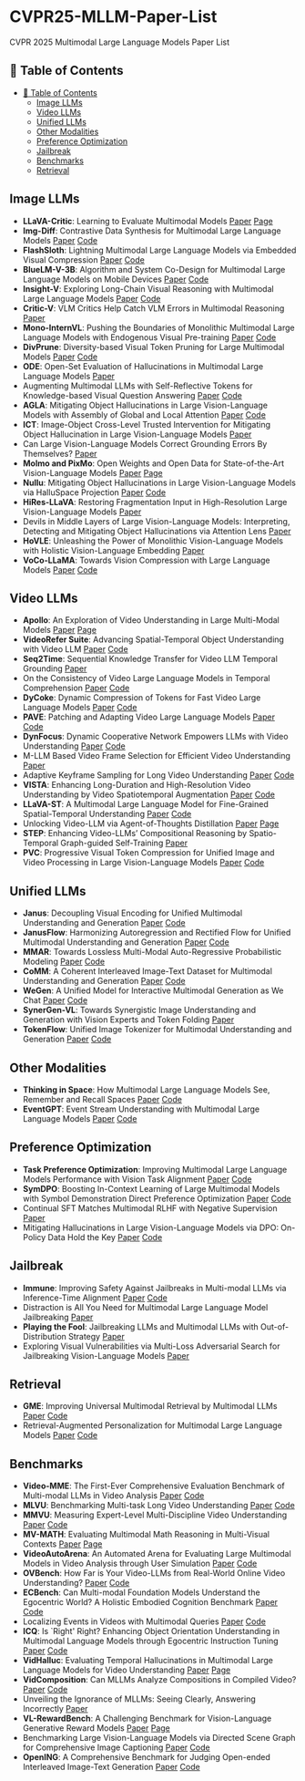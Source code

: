 # CVPR25-MLLM-Paper-List
CVPR 2025 Multimodal Large Language Models Paper List

## 📖 Table of Contents
- [📖 Table of Contents](#-table-of-contents)
  - [Image LLMs](#image-llms)
  - [Video LLMs](#video-llms)
  - [Unified LLMs](#unified-llms)
  - [Other Modalities](#other-modalities)
  - [Preference Optimization](#preference-optimization)
  - [Jailbreak](#jailbreak)
  - [Benchmarks](#benchmarks)
  - [Retrieval](#retrieval)


## Image LLMs
- **LLaVA-Critic**: Learning to Evaluate Multimodal Models [Paper](https://arxiv.org/abs/2410.02712) [Page](https://llava-vl.github.io/blog/2024-10-03-llava-critic/)
- **Img-Diff**: Contrastive Data Synthesis for Multimodal Large Language Models [Paper](https://arxiv.org/abs/2408.04594) [Code](https://github.com/modelscope/data-juicer/tree/ImgDiff)
- **FlashSloth**: Lightning Multimodal Large Language Models via Embedded Visual Compression [Paper](https://arxiv.org/abs/2412.04317) [Code](https://github.com/codefanw/FlashSloth)
- **BlueLM-V-3B**: Algorithm and System Co-Design for Multimodal Large Language Models on Mobile Devices [Paper](https://arxiv.org/abs/2411.10640v1) [Code]()
- **Insight-V**: Exploring Long-Chain Visual Reasoning with Multimodal Large Language Models [Paper](https://arxiv.org/abs/2411.14432) [Code](https://github.com/dongyh20/Insight-V)
- **Critic-V**: VLM Critics Help Catch VLM Errors in Multimodal Reasoning [Paper](https://arxiv.org/abs/2411.18203)
- **Mono-InternVL**: Pushing the Boundaries of Monolithic Multimodal Large Language Models with Endogenous Visual Pre-training [Paper](https://arxiv.org/abs/2410.08202) [Code](https://internvl.github.io/blog/2024-10-10-Mono-InternVL/)
- **DivPrune**: Diversity-based Visual Token Pruning for Large Multimodal Models [Paper](https://arxiv.org/abs/2503.02175) [Code](https://github.com/vbdi/divprune)
- **ODE**: Open-Set Evaluation of Hallucinations in Multimodal Large Language Models [Paper](https://arxiv.org/abs/2409.09318)
- Augmenting Multimodal LLMs with Self-Reflective Tokens for Knowledge-based Visual Question Answering [Paper](https://arxiv.org/abs/2411.16863) [Code](https://github.com/aimagelab/ReflectiVA)
- **AGLA**: Mitigating Object Hallucinations in Large Vision-Language Models with Assembly of Global and Local Attention [Paper](https://arxiv.org/abs/2406.12718) [Code](https://github.com/Lackel/AGLA)
- **ICT**: Image-Object Cross-Level Trusted Intervention for Mitigating Object Hallucination in Large Vision-Language Models [Paper](https://arxiv.org/abs/2411.15268v1)
- Can Large Vision-Language Models Correct Grounding Errors By Themselves? [Paper](https://openreview.net/pdf?id=fO1xnmW8T6)
- **Molmo and PixMo**: Open Weights and Open Data for State-of-the-Art Vision-Language Models [Paper](https://arxiv.org/abs/2409.17146) [Page](https://molmo.allenai.org/blog)
- **Nullu**: Mitigating Object Hallucinations in Large Vision-Language Models via HalluSpace Projection [Paper](https://arxiv.org/abs/2412.13817) [Code](https://github.com/Ziwei-Zheng/Nullu)
- **HiRes-LLaVA**: Restoring Fragmentation Input in High-Resolution Large Vision-Language Models [Paper](https://arxiv.org/abs/2407.08706)
- Devils in Middle Layers of Large Vision-Language Models: Interpreting, Detecting and Mitigating Object Hallucinations via Attention Lens [Paper](https://arxiv.org/abs/2411.16724)
- **HoVLE**: Unleashing the Power of Monolithic Vision-Language Models with Holistic Vision-Language Embedding [Paper](https://arxiv.org/abs/2412.16158)
- **VoCo-LLaMA**: Towards Vision Compression with Large Language Models [Paper](https://arxiv.org/abs/2406.12275v2) [Code](https://github.com/Yxxxb/VoCo-LLaMA?tab=readme-ov-file)




## Video LLMs
- **Apollo**: An Exploration of Video Understanding in Large Multi-Modal Models [Paper](https://arxiv.org/abs/2412.10360) [Page](https://apollo-lmms.github.io/)
- **VideoRefer Suite**: Advancing Spatial-Temporal Object Understanding with Video LLM [Paper](https://arxiv.org/abs/2501.00599) [Code](https://github.com/CircleRadon/VideoRefer-suite)
- **Seq2Time**: Sequential Knowledge Transfer for Video LLM Temporal Grounding [Paper](https://arxiv.org/abs/2411.16932)
- On the Consistency of Video Large Language Models in Temporal Comprehension [Paper](https://arxiv.org/abs/2411.12951) [Code](https://github.com/minjoong507/Consistency-of-Video-LLM)
- **DyCoke**: Dynamic Compression of Tokens for Fast Video Large Language Models [Paper](https://arxiv.org/abs/2411.15024) [Code](https://github.com/KD-TAO/DyCoke)
- **PAVE**: Patching and Adapting Video Large Language Models [Paper](https://drive.google.com/file/d/1whMeSxRh1BiUlunBTz26-7MTjv2K7cRF/view) [Code](https://github.com/dragonlzm/PAVE)
- **DynFocus**: Dynamic Cooperative Network Empowers LLMs with Video Understanding [Paper](https://arxiv.org/abs/2411.12355) [Code](https://github.com/Simon98-AI/DynFocus/tree/main)
- M-LLM Based Video Frame Selection for Efficient Video Understanding [Paper](https://arxiv.org/abs/2502.19680)
- Adaptive Keyframe Sampling for Long Video Understanding [Paper](https://arxiv.org/abs/2502.21271) [Code](https://github.com/ncTimTang/AKS)
- **VISTA**: Enhancing Long-Duration and High-Resolution Video Understanding by Video Spatiotemporal Augmentation [Paper](https://arxiv.org/abs/2412.00927) [Code](https://github.com/TIGER-AI-Lab/VISTA)
- **LLaVA-ST**: A Multimodal Large Language Model for Fine-Grained Spatial-Temporal Understanding [Paper](https://arxiv.org/abs/2501.08282) [Code](https://github.com/appletea233/LLaVA-ST)
- Unlocking Video-LLM via Agent-of-Thoughts Distillation [Paper](https://arxiv.org/abs/2412.01694v1) [Page](https://zhengrongz.github.io/AoTD/)
- **STEP**: Enhancing Video-LLMs’ Compositional Reasoning by Spatio-Temporal Graph-guided Self-Training [Paper](https://arxiv.org/abs/2412.00161)
- **PVC**: Progressive Visual Token Compression for Unified Image and Video Processing in Large Vision-Language Models [Paper](https://arxiv.org/abs/2412.09613) [Code](https://github.com/OpenGVLab/PVC?tab=readme-ov-file)


## Unified LLMs
- **Janus**: Decoupling Visual Encoding for Unified Multimodal Understanding and Generation [Paper](https://arxiv.org/abs/2410.13848) [Code](https://github.com/deepseek-ai/Janus)
- **JanusFlow**: Harmonizing Autoregression and Rectified Flow for Unified Multimodal Understanding and Generation [Paper](https://arxiv.org/abs/2411.07975) [Code](https://github.com/deepseek-ai/Janus)
- **MMAR**: Towards Lossless Multi-Modal Auto-Regressive Probabilistic Modeling [Paper](https://arxiv.org/abs/2410.10798) [Code](https://github.com/ydcUstc/MMAR)
- **CoMM**: A Coherent Interleaved Image-Text Dataset for Multimodal Understanding and Generation [Paper](https://arxiv.org/abs/2406.10462) [Code](https://github.com/HKUST-LongGroup/CoMM)
- **WeGen**: A Unified Model for Interactive Multimodal Generation as We Chat [Paper](https://arxiv.org/abs/2503.01115v1) [Code](https://github.com/hzphzp/WeGen)
- **SynerGen-VL**: Towards Synergistic Image Understanding and Generation with Vision Experts and Token Folding [Paper](https://arxiv.org/abs/2412.09604)
- **TokenFlow**: Unified Image Tokenizer for Multimodal Understanding and Generation [Paper](https://arxiv.org/abs/2412.03069) [Code](https://github.com/ByteFlow-AI/TokenFlow)
## Other Modalities
- **Thinking in Space**: How Multimodal Large Language Models See, Remember and Recall Spaces [Paper](https://arxiv.org/abs/2412.14171) [Code](https://github.com/vision-x-nyu/thinking-in-space)
- **EventGPT**: Event Stream Understanding with Multimodal Large Language Models [Paper](https://github.com/XduSyL/EventGPT) [Code](https://github.com/XduSyL/EventGPT)

## Preference Optimization
- **Task Preference Optimization**: Improving Multimodal Large Language Models Performance with Vision Task Alignment [Paper](https://github.com/OpenGVLab/TPO) [Code](https://github.com/OpenGVLab/TPO)
- **SymDPO**: Boosting In-Context Learning of Large Multimodal Models with Symbol Demonstration Direct Preference Optimization [Paper](https://arxiv.org/abs/2411.11909) [Code](https://github.com/APiaoG/SymDPO)
- Continual SFT Matches Multimodal RLHF with Negative Supervision [Paper](https://arxiv.org/abs/2411.14797)
- Mitigating Hallucinations in Large Vision-Language Models via DPO: On-Policy Data Hold the Key [Paper](https://arxiv.org/abs/2501.09695v2) [Code](https://github.com/zhyang2226/OPA-DPO)

## Jailbreak
- **Immune**: Improving Safety Against Jailbreaks in Multi-modal LLMs via Inference-Time Alignment [Paper](https://arxiv.org/abs/2411.18688) [Code](https://github.com/itsvaibhav01/Immune)
- Distraction is All You Need for Multimodal Large Language Model Jailbreaking [Paper](https://arxiv.org/abs/2502.10794)
- **Playing the Fool**: Jailbreaking LLMs and Multimodal LLMs with Out-of-Distribution Strategy [Paper](https://openreview.net/pdf?id=rgiIZ3pcZY)
- Exploring Visual Vulnerabilities via Multi-Loss Adversarial Search for Jailbreaking Vision-Language Models [Paper](https://arxiv.org/abs/2411.18000)

## Retrieval
- **GME**: Improving Universal Multimodal Retrieval by Multimodal LLMs [Paper](https://arxiv.org/abs/2412.16855) [Code](https://huggingface.co/Alibaba-NLP/gme-Qwen2-VL-2B-Instruct/blob/main/gme_inference.py)
- Retrieval-Augmented Personalization for Multimodal Large Language Models [Paper](https://arxiv.org/abs/2410.13360) [Code](https://github.com/Hoar012/RAP-MLLM)



## Benchmarks
- **Video-MME**: The First-Ever Comprehensive Evaluation Benchmark of Multi-modal LLMs in Video Analysis [Paper](https://arxiv.org/abs/2405.21075) [Code](https://github.com/BradyFU/Video-MME)
- **MLVU**: Benchmarking Multi-task Long Video Understanding [Paper](https://arxiv.org/abs/2406.04264) [Code](https://github.com/JUNJIE99/MLVU)
- **MMVU**: Measuring Expert-Level Multi-Discipline Video Understanding [Paper](https://arxiv.org/abs/2501.12380) [Code](https://github.com/yale-nlp/MMVU)
- **MV-MATH**: Evaluating Multimodal Math Reasoning in Multi-Visual Contexts [Paper](https://arxiv.org/abs/2502.20808) [Page](https://eternal8080.github.io/MV-MATH.github.io/)
- **VideoAutoArena**: An Automated Arena for Evaluating Large Multimodal Models in Video Analysis through User Simulation [Paper](https://arxiv.org/abs/2411.13281) [Code](https://github.com/VideoAutoArena/VideoAutoArena)
- **OVBench**: How Far is Your Video-LLMs from Real-World Online Video Understanding? [Paper](https://arxiv.org/pdf/2501.05510) [Code](https://github.com/JoeLeelyf/OVO-Bench?tab=readme-ov-file)
- **ECBench**: Can Multi-modal Foundation Models Understand the Egocentric World? A Holistic Embodied Cognition Benchmark [Paper](https://arxiv.org/abs/2501.05031) [Code](https://github.com/Rh-Dang/ECBench)
- Localizing Events in Videos with Multimodal Queries [Paper](https://arxiv.org/abs/2406.10079) [Code](https://github.com/icq-benchmark/icq-benchmark)
- **ICQ**: Is `Right' Right? Enhancing Object Orientation Understanding in Multimodal Language Models through Egocentric Instruction Tuning [Paper](https://arxiv.org/abs/2411.16761) [Code](https://github.com/jhCOR/EgoOrientBench)
- **VidHalluc**: Evaluating Temporal Hallucinations in Multimodal Large Language Models for Video Understanding [Paper](https://arxiv.org/abs/2412.03735) [Page](https://vid-halluc.github.io/)
- **VidComposition**: Can MLLMs Analyze Compositions in Compiled Video? [Paper](https://arxiv.org/abs/2411.10979v1) [Code](https://github.com/yunlong10/VidComposition)
- Unveiling the Ignorance of MLLMs: Seeing Clearly, Answering Incorrectly [Paper](https://arxiv.org/abs/2406.10638)
- **VL-RewardBench**: A Challenging Benchmark for Vision-Language Generative Reward Models [Paper](https://arxiv.org/abs/2411.17451) [Page](https://vl-rewardbench.github.io/)
- Benchmarking Large Vision-Language Models via Directed Scene Graph for Comprehensive Image Captioning [Paper](https://arxiv.org/abs/2412.08614) [Code](https://github.com/LuFan31/CompreCap)
- **OpenING**: A Comprehensive Benchmark for Judging Open-ended Interleaved Image-Text Generation [Paper](https://arxiv.org/abs/2411.18499) [Code](https://github.com/LanceZPF/OpenING)
